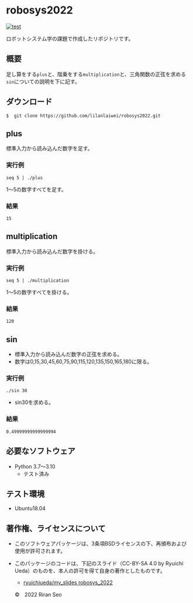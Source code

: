 # robosys2022
[![test](https://github.com/lilanlaiwei/robosys2022/actions/workflows/test.yml/badge.svg?branch=main)](https://github.com/lilanlaiwei/robosys2022/actions/workflows/test.yml)

ロボットシステム学の課題で作成したリポジトリです。

## 概要
足し算をする```plus```と、階乗をする```multiplication```と、三角関数の正弦を求める```sin```についての説明を下に記す。

## ダウンロード 
```
$  git clone https://github.com/lilanlaiwei/robosys2022.git
```


## plus
標準入力から読み込んだ数字を足す。

### 実行例
```
seq 5 | ./plus
```
1～5の数字すべてを足す。

### 結果
```
15
``` 


## multiplication
標準入力から読み込んだ数字を掛ける。

### 実行例
```
seq 5 | ./multiplication
```
1～5の数字すべてを掛ける。

### 結果
```
120
```  


## sin
 * 標準入力から読み込んだ数字の正弦を求める。
 * 数字は0,15,30,45,60,75,90,115,120,135,150,165,180に限る。

### 実行例
```
./sin 30
```
   * sin30を求める。

### 結果
```
0.49999999999999994
```



## 必要なソフトウェア
 * Python  3.7～3.10
   * テスト済み

## テスト環境
 * Ubuntu18.04

## 著作権、ライセンスについて
 * このソフトウェアパッケージは、3条項BSDライセンスの下、再頒布および使用が許可されます。
 
 * このパッケージのコードは、下記のスライド（CC-BY-SA 4.0 by Ryuichi Ueda）のものを、本人の許可を得て自身の著作としたものです。
	* [ryuichiueda/my_slides robosys_2022](https://github.com/ryuichiueda/my_slides/tree/master/robosys_2022)

	©　2022 Riran Seo

